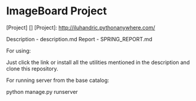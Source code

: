 # ImageBoard Project

[Project] []
[Project]: http://iluhandric.pythonanywhere.com/

Description - description.md
Report - SPRING_REPORT.md

For using:

Just click the link or install all the utilities mentioned in the description and clone this repository.

For running server from the base catalog:

python manage.py runserver